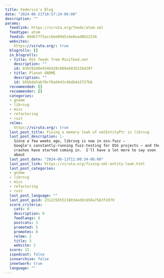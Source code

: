 ```yaml
---
title: Federico's Blog
date: "2024-06-21T18:57:24-06:00"
description: ""
params:
  feedlink: https://viruta.org/feeds/atom.xml
  feedtype: atom
  feedid: 80db77f5accb6e09d5c6e8ead0622336
  websites:
    https://viruta.org/: true
  blogrolls: []
  in_blogrolls:
  - title: RSS feeds from Minifeed.net
    description: ""
    id: 83b59248e9346428c889eb03522b4297
  - title: Planet GNOME
    description: ""
    id: b5bbda5ab78cf9ad443c46db4a3727b6
  recommended: []
  recommender: []
  categories:
  - gnome
  - librsvg
  - misc
  - refactoring
  - rust
  relme:
    https://viruta.org/: true
  last_post_title: Fixing a memory leak of xmlEntityPtr in librsvg
  last_post_description: |-
    Since a few weeks ago, librsvg is now in oss-fuzz —
    Google's constantly-running fuzz-testing for OSS projects — and the
    crashes have started coming in.  I'll have a lot more to say soon
    about
  last_post_date: "2024-06-13T11:00:34-06:00"
  last_post_link: https://viruta.org/fixing-xml-entity-leak.html
  last_post_categories:
  - gnome
  - librsvg
  - misc
  - refactoring
  - rust
  last_post_language: ""
  last_post_guid: 231225855218034eddc650a7583f1079
  score_criteria:
    cats: 0
    description: 0
    feedlangs: 0
    postcats: 3
    promoted: 5
    promotes: 0
    relme: 2
    title: 3
    website: 2
  score: 15
  ispodcast: false
  isnoarchive: false
  innetwork: true
  language: ""
---
```


